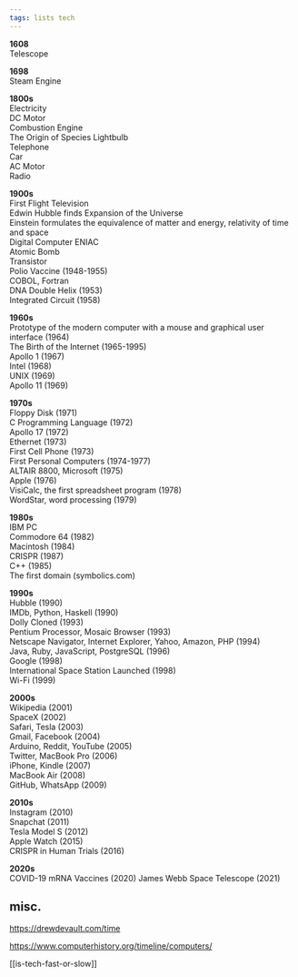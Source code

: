 ```yaml
---
tags: lists tech
---
```



**1608**  
Telescope

**1698**  
Steam Engine

**1800s**  
Electricity  
DC Motor  
Combustion Engine  
The Origin of Species
Lightbulb  
Telephone  
Car  
AC Motor  
Radio

**1900s**  
First Flight
Television  
Edwin Hubble finds Expansion of the Universe  
Einstein formulates the equivalence of matter and energy, relativity of time and space  
Digital Computer ENIAC  
Atomic Bomb  
Transistor  
Polio Vaccine (1948-1955)  
COBOL, Fortran  
DNA Double Helix (1953)  
Integrated Circuit (1958)

**1960s**  
Prototype of the modern computer with a mouse and graphical user interface (1964)  
The Birth of the Internet (1965-1995)  
Apollo 1 (1967)  
Intel (1968)  
UNIX (1969)  
Apollo 11 (1969)

**1970s**  
Floppy Disk (1971)  
C Programming Language (1972)  
Apollo 17 (1972)  
Ethernet (1973)  
First Cell Phone (1973)  
First Personal Computers (1974-1977)  
ALTAIR 8800, Microsoft (1975)  
Apple (1976)  
VisiCalc, the first spreadsheet program (1978)  
WordStar, word processing (1979)

**1980s**  
IBM PC  
Commodore 64 (1982)  
Macintosh (1984)  
CRISPR (1987)  
C++ (1985)  
The first domain (symbolics.com)

**1990s**  
Hubble (1990)  
IMDb, Python, Haskell (1990)  
Dolly Cloned (1993)  
Pentium Processor, Mosaic Browser (1993)  
Netscape Navigator, Internet Explorer, Yahoo, Amazon, PHP (1994)  
Java, Ruby, JavaScript, PostgreSQL (1996)  
Google (1998)  
International Space Station Launched (1998)  
Wi-Fi (1999)

**2000s**  
Wikipedia (2001)  
SpaceX (2002)  
Safari, Tesla (2003)  
Gmail, Facebook (2004)  
Arduino, Reddit, YouTube (2005)  
Twitter, MacBook Pro (2006)  
iPhone, Kindle (2007)  
MacBook Air (2008)  
GitHub, WhatsApp (2009)  

**2010s**  
Instagram (2010)  
Snapchat (2011)  
Tesla Model S (2012)  
Apple Watch (2015)  
CRISPR in Human Trials (2016)  

**2020s**  
COVID-19 mRNA Vaccines (2020) 
James Webb Space Telescope (2021)  

## misc. 

<https://drewdevault.com/time>

<https://www.computerhistory.org/timeline/computers/>

[[is-tech-fast-or-slow]]